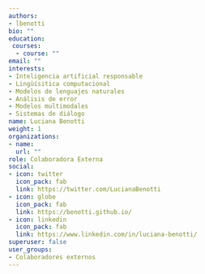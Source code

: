 ```yaml
---
authors:
- lbenotti
bio: ""
education: 
 courses:
  - course: ""
email: ""
interests:
- Inteligencia artificial responsable
- Lingüísitica computacional
- Modelos de lenguajes naturales
- Análisis de error
- Modelos multimodales
- Sistemas de diálogo
name: Luciana Benotti
weight: 1
organizations:
- name: 
  url: ""
role: Colaboradora Externa
social:
- icon: twitter
  icon_pack: fab
  link: https://twitter.com/LucianaBenotti
- icon: globe
  icon_pack: fab
  link: https://benotti.github.io/
- icon: linkedin
  icon_pack: fab
  link: https://www.linkedin.com/in/luciana-benotti/
superuser: false
user_groups:
- Colaboradores externos
---
```

